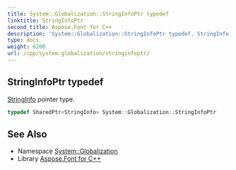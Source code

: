 ```yaml
---
title: System::Globalization::StringInfoPtr typedef
linktitle: StringInfoPtr
second_title: Aspose.Font for C++
description: 'System::Globalization::StringInfoPtr typedef. StringInfo pointer type in C++.'
type: docs
weight: 6200
url: /cpp/system.globalization/stringinfoptr/
---
```

## StringInfoPtr typedef


[StringInfo](../stringinfo/) pointer type.

```cpp
typedef SharedPtr<StringInfo> System::Globalization::StringInfoPtr
```

## See Also

* Namespace [System::Globalization](../)
* Library [Aspose.Font for C++](../../)
